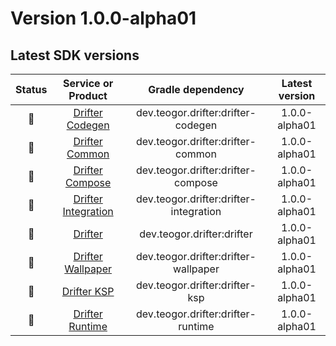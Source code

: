 [//]: # (This file was automatically generated - do not edit)

# Version 1.0.0-alpha01

## Latest SDK versions

| Status |                      Service or Product                       |           Gradle dependency            | Latest version |
|:------:|:-------------------------------------------------------------:|:--------------------------------------:|:--------------:|
|   🧪   |         [Drifter Codegen](../../../reference/codegen)         |   dev.teogor.drifter:drifter-codegen   | 1.0.0-alpha01  |
|   🧪   |      [Drifter Common](../../../reference/drifter-common)      |   dev.teogor.drifter:drifter-common    | 1.0.0-alpha01  |
|   🧪   |     [Drifter Compose](../../../reference/drifter-compose)     |   dev.teogor.drifter:drifter-compose   | 1.0.0-alpha01  |
|   🧪   | [Drifter Integration](../../../reference/drifter-integration) | dev.teogor.drifter:drifter-integration | 1.0.0-alpha01  |
|   🧪   |         [Drifter](../../../reference/drifter-plugin)          |       dev.teogor.drifter:drifter       | 1.0.0-alpha01  |
|   🧪   |   [Drifter Wallpaper](../../../reference/drifter-wallpaper)   |  dev.teogor.drifter:drifter-wallpaper  | 1.0.0-alpha01  |
|   🧪   |             [Drifter KSP](../../../reference/ksp)             |     dev.teogor.drifter:drifter-ksp     | 1.0.0-alpha01  |
|   🧪   |         [Drifter Runtime](../../../reference/runtime)         |   dev.teogor.drifter:drifter-runtime   | 1.0.0-alpha01  |
